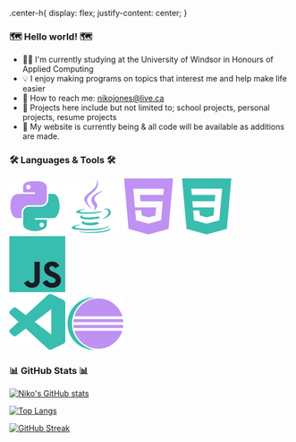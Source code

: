 <head>
  <!--
  Colour theme (Hex Codes):
  38bdae  Teel
  70a5fd  Blue
  bf91f3  Lavender
  1a1b27  Dark Blue/Purple
  -->
</head>

.center-h{
  display: flex;
  justify-content: center;
}

### 🗺️ Hello world! 🗺️
- 👨‍🎓 I'm currently studying at the University of Windsor in Honours of Applied Computing
- 💡 I enjoy making programs on topics that interest me and help make life easier
- 📧 How to reach me: nikojones@live.ca
- 🔧 Projects here include but not limited to; school projects, personal projects, resume projects
- 🧙 My website is currently being & all code will be available as additions are made.


### 🛠️ Languages & Tools 🛠️
<div>
  <!-- add images here-->
  <!-- <img src="" alt=""> -->
  <img src="https://github.com/N1koJones/N1koJones/blob/main/Icons/PythonLogo.png" alt="Python Logo">
  <img src="https://github.com/N1koJones/N1koJones/blob/main/Icons/JavaLogo.png" alt="Java Logo">
  <img src="https://github.com/N1koJones/N1koJones/blob/main/Icons/HTMLLogo.png" alt="HTML Logo">
  <img src="https://github.com/N1koJones/N1koJones/blob/main/Icons/CSSLogo.png" alt="CSS Logo">
  <img src="https://github.com/N1koJones/N1koJones/blob/main/Icons/JavaScriptLogo.png" alt="JavaScript Logo">
</div>
<div>
  <img src="https://github.com/N1koJones/N1koJones/blob/main/Icons/VSCodeLogo.png" alt="VSCode Logo">
  <img src="https://github.com/N1koJones/N1koJones/blob/main/Icons/EclipseLogo.png" alt="Eclipse Logo">
</div>

### 📊 GitHub Stats 📊

[![Niko's GitHub stats](https://github-readme-stats.vercel.app/api?username=N1koJones&theme=tokyonight)](https://github.com/anuraghazra/github-readme-stats)

[![Top Langs](https://github-readme-stats.vercel.app/api/top-langs/?username=N1koJones&theme=tokyonight)](https://github.com/anuraghazra/github-readme-stats)

[![GitHub Streak](http://github-readme-streak-stats.herokuapp.com?user=N1koJones&theme=tokyonight&date_format=%5BY%20%5DM%20j)](https://git.io/streak-stats)


<!---
NikoJones/NikoJones is a ✨ special ✨ repository because its `README.md` (this file) appears on your GitHub profile.
You can click the Preview link to take a look at your changes.
--->
